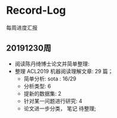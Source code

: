 # Record-Log
每周进度汇报   

## 20191230周  
* 阅读陈丹绮博士论文并简单整理:  
* 整理 ACL2019 机器阅读理解文章: 29 篇； 
  * 简单分析: sota : 16/29  
  * 分析类型: 6 
  * 提新的数据集: 2 
  * 针对某一问题进行研究: 4 
  * 论文进一步分类， 笔记 待整理;  
